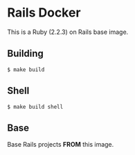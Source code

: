 # Rails Docker

This is a Ruby (2.2.3) on Rails base image.

## Building

    $ make build

## Shell

    $ make build shell

## Base

Base Rails projects **FROM** this image.
